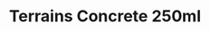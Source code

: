 ---
layout: product
title: "Terrains Concrete 250ml"
price: "1200" 
desc: "Akrilna tekstura 250mL"
img_path: "/assets/img/AK8014.webp"
brand: "N/A"
available: false
special_offer: false
new: false
soon: false
cat: "080000"
subcat: "080200"
subsubcat: "0N/A"
sifra: "AK8014"
popular: false
spec: false
---